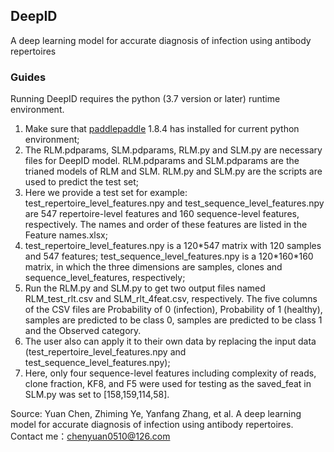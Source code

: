 ## DeepID
A deep learning model for accurate diagnosis of infection using antibody repertoires

### Guides
Running DeepID requires the python (3.7 version or later) runtime environment.
1) Make sure that [paddlepaddle](https://github.com/paddlepaddle/paddle) 1.8.4 has installed for current python environment; 
2) The RLM.pdparams, SLM.pdparams, RLM.py and SLM.py are necessary files for DeepID model. RLM.pdparams and SLM.pdparams are the trianed models of RLM and SLM. RLM.py and SLM.py are the scripts are used to predict the test set;
3) Here we provide a test set for example: test_repertoire_level_features.npy and test_sequence_level_features.npy are 547 repertoire-level features and  160 sequence-level features, respectively. The names and order of these features are listed in the Feature names.xlsx;
4) test_repertoire_level_features.npy is a 120\*547 matrix with 120 samples and 547 features; test_sequence_level_features.npy is a 120\*160\*160 matrix, in which the three dimensions are samples, clones and sequence_level_features, respectively;
5) Run the RLM.py and SLM.py to get two output files named RLM_test_rlt.csv and SLM_rlt_4feat.csv, respectively. The five columns of the CSV files are Probability of 0 (infection), Probability of 1 (healthy), samples are predicted to be class 0, samples are predicted to be class 1 and the Observed category.
6) The user also can apply it to their own data by replacing the input data (test_repertoire_level_features.npy and test_sequence_level_features.npy);
7) Here, only four sequence-level features including complexity of reads, clone fraction, KF8, and F5 were used for testing as the saved_feat in SLM.py was set to [158,159,114,58].
    
Source: 
Yuan Chen, Zhiming Ye, Yanfang Zhang, et al. A deep learning model for accurate diagnosis of infection using antibody repertoires.
Contact me：chenyuan0510@126.com
